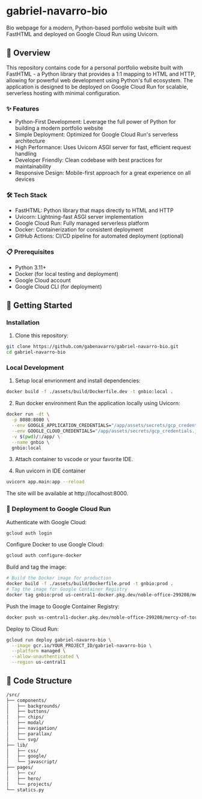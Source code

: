 # gabriel-navarro-bio
Bio webpage for a modern, Python-based portfolio website built with FastHTML and deployed on Google Cloud Run using Uvicorn.


## 🚀 Overview
This repository contains code for a personal portfolio website built with FastHTML - a Python library that provides a 1:1 mapping to HTML and HTTP, allowing for powerful web development using Python's full ecosystem. The application is designed to be deployed on Google Cloud Run for scalable, serverless hosting with minimal configuration.


### ✨ Features
* Python-First Development: Leverage the full power of Python for building a modern portfolio website
* Simple Deployment: Optimized for Google Cloud Run's serverless architecture
* High Performance: Uses Uvicorn ASGI server for fast, efficient request handling
* Developer Friendly: Clean codebase with best practices for maintainability
* Responsive Design: Mobile-first approach for a great experience on all devices


### 🛠️ Tech Stack
* FastHTML: Python library that maps directly to HTML and HTTP
* Uvicorn: Lightning-fast ASGI server implementation
* Google Cloud Run: Fully managed serverless platform
* Docker: Containerization for consistent deployment
* GitHub Actions: CI/CD pipeline for automated deployment (optional)


### 📋 Prerequisites
* Python 3.11+
* Docker (for local testing and deployment)
* Google Cloud account
* Google Cloud CLI (for deployment)


## 🚦 Getting Started
### Installation
1. Clone this repository:
```bash
git clone https://github.com/gabenavarro/gabriel-navarro-bio.git
cd gabriel-navarro-bio
```


### Local Development
1. Setup local envrionment and install dependencies:
```bash
docker build -f ./assets/build/Dockerfile.dev -t gnbio:local . 
```

2. Run docker environment
Run the application locally using Uvicorn:
```bash
docker run -dt \
  -p 8080:8080 \
  --env GOOGLE_APPLICATION_CREDENTIALS="/app/assets/secrets/gcp_credentials.json" \
  --env GOOGLE_CLOUD_CREDENTIALS="/app/assets/secrets/gcp_credentials.json" \
  -v $(pwd)/:/app/ \
  --name gnbio \
  gnbio:local
```

3. Attach container to vscode or your favorite IDE.

3. Run uvicorn in IDE container
```bash
uvicorn app.main:app --reload
```

The site will be available at http://localhost:8000.


### 🚢 Deployment to Google Cloud Run
Authenticate with Google Cloud:
```bash
gcloud auth login
```
Configure Docker to use Google Cloud:
```bash
gcloud auth configure-docker
```

Build and tag the image:
```bash
# Build the Docker image for production
docker build -f ./assets/build/Dockerfile.prod -t gnbio:prod .
# Tag the image for Google Container Registry
docker tag gnbio:prod us-central1-docker.pkg.dev/noble-office-299208/mercy-of-toren/gnbio:prod
```

Push the image to Google Container Registry:
```bash
docker push us-central1-docker.pkg.dev/noble-office-299208/mercy-of-toren/gnbio:prod
```

Deploy to Cloud Run:
```bash
gcloud run deploy gabriel-navarro-bio \
  --image gcr.io/YOUR_PROJECT_ID/gabriel-navarro-bio \
  --platform managed \
  --allow-unauthenticated \
  --region us-central1
```

## 📁 Code Structure 

```txt
/src/
├── components/
│   ├── backgrounds/
│   ├── buttons/
│   ├── chips/
│   ├── modal/
│   ├── navigation/
│   ├── parallax/
│   └── svg/
├── lib/
│   ├── css/
│   ├── google/
│   └── javascript/
├── pages/
│   ├── cv/
│   ├── hero/
│   └── projects/
└── statics.py
```